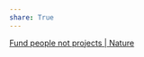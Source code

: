 ```yaml
---  
share: True  
---  
```

[Fund people not projects | Nature](https://www.nature.com/articles/477529a "Fund people not projects | Nature")  
